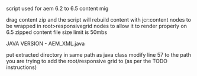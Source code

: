 script used for aem 6.2 to 6.5 content mig

drag content zip and the script will rebuild content with jcr:content nodes to be wrapped in root>responsivegrid nodes to allow it to render properly on 6.5
zipped content file size limit is 50mbs



JAVA VERSION - AEM_XML.java

put extracted directory in same path as java class
modify line 57 to the path you are trying to add the root/responsive grid to (as per the TODO instructions)
